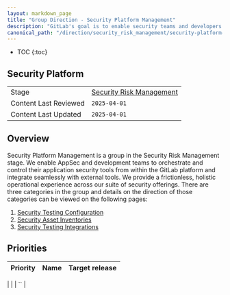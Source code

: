 ```yaml
---
layout: markdown_page
title: "Group Direction - Security Platform Management"
description: "GitLab's goal is to enable security teams and developers to identify and remediate software supply chain risk with intuitive security platform management. Learn more!"
canonical_path: "/direction/security_risk_management/security-platform-management/"
---
```


- TOC
{:toc}

## Security Platform

| | |
| --- | --- |
| Stage | [Security Risk Management](/direction/security_risk_management/) |
| Content Last Reviewed | `2025-04-01` |
| Content Last Updated  | `2025-04-01` |

## Overview

Security Platform Management is a group in the Security Risk Management stage.  We enable AppSec and development teams to orchestrate and control their application security tools from within the GitLab platform and integrate seamlessly with external tools.  We provide a frictionless, holistic operational experience across our suite of security offerings.  There are three categories in the group and details on the direction of those categories can be viewed on the following pages:

1. [Security Testing Configuration](https://about.gitlab.com/direction/security_risk_management/security-platform-management/security-testing-configuration/)
2. [Security Asset Inventories](https://about.gitlab.com/direction/security_risk_management/security-platform-management/security-asset-inventories/)
3. [Security Testing Integrations](https://about.gitlab.com/direction/security_risk_management/security-platform-management/security-testing-integrations/)


## Priorities

| Priority | Name | Target release |
| -------- | ---- | -------------- | 

|  | []() | ``  |

